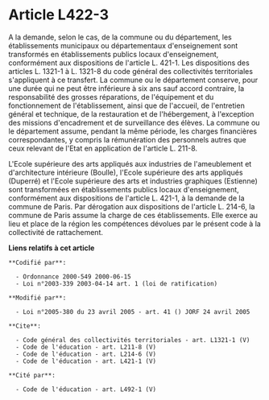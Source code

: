 # Article L422-3

A la demande, selon le cas, de la commune ou du département, les établissements municipaux ou départementaux d'enseignement
sont transformés en établissements publics locaux d'enseignement, conformément aux dispositions de l'article L. 421-1. Les
dispositions des articles L. 1321-1 à L. 1321-8 du code général des collectivités territoriales s'appliquent à ce transfert.
La commune ou le département conserve, pour une durée qui ne peut être inférieure à six ans sauf accord contraire, la
responsabilité des grosses réparations, de l'équipement et du fonctionnement de l'établissement, ainsi que de l'accueil, de
l'entretien général et technique, de la restauration et de l'hébergement, à l'exception des missions d'encadrement et de
surveillance des élèves. La commune ou le département assume, pendant la même période, les charges financières
correspondantes, y compris la rémunération des personnels autres que ceux relevant de l'Etat en application de l'article L.
211-8. 

L'Ecole supérieure des arts appliqués aux industries de l'ameublement et d'architecture intérieure (Boulle), l'Ecole
supérieure des arts appliqués (Duperré) et l'Ecole supérieure des arts et industries graphiques (Estienne) sont transformées
en établissements publics locaux d'enseignement, conformément aux dispositions de l'article L. 421-1, à la demande de la
commune de Paris. Par dérogation aux dispositions de l'article L. 214-6, la commune de Paris assume la charge de ces
établissements. Elle exerce au lieu et place de la région les compétences dévolues par le présent code à la collectivité de
rattachement.

**Liens relatifs à cet article**

	**Codifié par**:

	  - Ordonnance 2000-549 2000-06-15
	  - Loi n°2003-339 2003-04-14 art. 1 (loi de ratification)

	**Modifié par**:

	  - Loi n°2005-380 du 23 avril 2005 - art. 41 () JORF 24 avril 2005

	**Cite**:

	  - Code général des collectivités territoriales - art. L1321-1 (V)
	  - Code de l'éducation - art. L211-8 (V)
	  - Code de l'éducation - art. L214-6 (V)
	  - Code de l'éducation - art. L421-1 (V)

	**Cité par**:

	  - Code de l'éducation - art. L492-1 (V)
